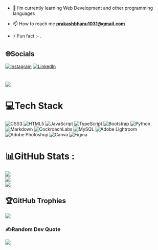 
- 🌱 I’m currently learning Web Development and other programming languages

- 📫 How to reach me **prakashbhanu1031@gmail.com**

- ⚡ Fun fact :- .

## 🌐Socials
[![Instagram](https://img.shields.io/badge/Instagram-%23E4405F.svg?logo=Instagram&logoColor=white)](https://instagram.com/ibhanu.prakash) [![LinkedIn](https://img.shields.io/badge/LinkedIn-%230077B5.svg?logo=linkedin&logoColor=white)](https://linkedin.com/in/ibhanuprakash) 

#
[![](https://visitcount.itsvg.in/api?id=bhanu1031&label=Profile%20Views&pretty=false)](https://visitcount.itsvg.in)
# 💻Tech Stack
![CSS3](https://img.shields.io/badge/css3-%231572B6.svg?style=flat&logo=css3&logoColor=white) ![HTML5](https://img.shields.io/badge/html5-%23E34F26.svg?style=flat&logo=html5&logoColor=white) ![JavaScript](https://img.shields.io/badge/javascript-%23323330.svg?style=flat&logo=javascript&logoColor=%23F7DF1E) ![TypeScript](https://img.shields.io/badge/typescript-%23007ACC.svg?style=flat&logo=typescript&logoColor=white) ![Bootstrap](https://img.shields.io/badge/bootstrap-%23563D7C.svg?style=flat&logo=bootstrap&logoColor=white) ![Python](https://img.shields.io/badge/python-3670A0?style=flat&logo=python&logoColor=ffdd54) ![Markdown](https://img.shields.io/badge/markdown-%23000000.svg?style=flat&logo=markdown&logoColor=white)  ![CockroachLabs](https://img.shields.io/badge/Cockroach%20Labs-6933FF?style=flat&logo=Cockroach%20Labs&logoColor=white) ![MySQL](https://img.shields.io/badge/mysql-%2300f.svg?style=flat&logo=mysql&logoColor=white) ![Adobe Lightroom](https://img.shields.io/badge/Adobe%20Lightroom-31A8FF.svg?style=flat&logo=Adobe%20Lightroom&logoColor=white) ![Adobe Photoshop](https://img.shields.io/badge/adobephotoshop-%2331A8FF.svg?style=flat&logo=adobephotoshop&logoColor=white) ![Canva](https://img.shields.io/badge/Canva-%2300C4CC.svg?style=flat&logo=Canva&logoColor=white) 	![Figma](https://img.shields.io/badge/figma-%23F24E1E.svg?style=flat&logo=figma&logoColor=white)
# 📊GitHub Stats :
![](https://github-readme-stats.vercel.app/api?username=bhanu1031&theme=radical&hide_border=false&include_all_commits=false&count_private=false)<br/>
![](https://github-readme-streak-stats.herokuapp.com/?user=bhanu1031&theme=radical&hide_border=false)<br/>
![](https://github-readme-stats.vercel.app/api/top-langs/?username=bhanu1031&theme=radical&hide_border=false&include_all_commits=false&count_private=false&layout=compact)

## 🏆GitHub Trophies
![](https://github-profile-trophy.vercel.app/?username=bhanu1031&theme=tokyonight&no-frame=false&no-bg=false&margin-w=4)

### ✍️Random Dev Quote
![](https://quotes-github-readme.vercel.app/api?type=horizontal&theme=radical)


